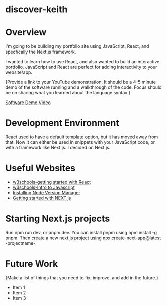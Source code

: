 # discover-keith

# Overview

I'm going to be building my portfolio site using JavaScript, React, and specfically the Next.js framework. 

I wanted to learn how to use React, and also wanted to build an interactive portfolio. JavaScript and React are perfect for adding interactivity to your website/app. 

{Provide a link to your YouTube demonstration. It should be a 4-5 minute demo of the software running and a walkthrough of the code. Focus should be on sharing what you learned about the language syntax.}

[Software Demo Video](http://youtube.link.goes.here)

# Development Environment

React used to have a default template option, but it has moved away from that. Now it can either be used in snippets with your JavaScript code, or with a framework like Next.js. I decided on Next.js.


# Useful Websites


- [w3schools-getting started with React](https://www.w3schools.com/react/react_getstarted.asp)
- [w3schools-Intro to Javascript](https://www.w3schools.com/js/js_intro.asp)
- [Installing Node Version Manager](https://github.com/nvm-sh/nvm?tab=readme-ov-file#installing-and-updating)
- [Getting started with NEXT.js](https://nextjs.org/docs/app/getting-started/layouts-and-pages)

# Starting Next.js projects

Run npm run dev, or pnpm dev. You can install pnpm using npm install -g pnpm. Then create a new next.js project using npx create-next-app@latest -projectname-. 

# Future Work

{Make a list of things that you need to fix, improve, and add in the future.}

- Item 1
- Item 2
- Item 3